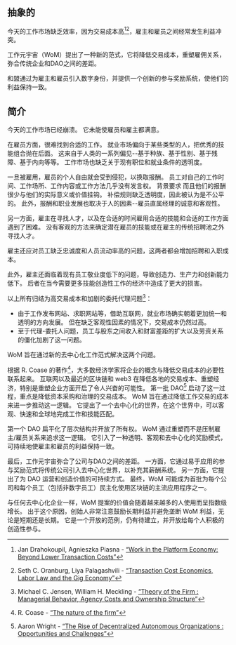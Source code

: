 

## 抽象的

今天的工作市场缺乏效率，因为交易成本高<sup id="fnref:1"><a href="#fn:1" class="footnote-ref"></a></sup>[^2][^3]，雇主和雇员之间经常发生利益冲突。

工作元宇宙（WoM）提出了一种新的范式，它将降低交易成本，重塑雇佣关系，弥合传统企业和DAO之间的差距。

和盟通过为雇主和雇员引入数字身份，并提供一个创新的参与奖励系统，使他们的利益保持一致。

## 简介

今天的工作市场已经崩溃。 它未能使雇员和雇主都满意。

在雇员方面，很难找到合适的工作。 就业市场偏向于某些类型的人，把优秀的技能组合抛在后面。 这来自于人类的一系列偏见--基于种族、基于性别、基于残障、基于内向等等。 工作市场也缺乏关于现有职位和就业条件的透明度。

一旦被雇用，雇员的个人自由就会受到侵犯，以换取报酬。 员工对自己的工作时间、工作场所、工作内容或工作方法几乎没有发言权。 背景要求 而且他们的报酬很少与他们的实际意义或价值挂钩。 补偿规则缺乏透明度，因此被认为是不公平的。 此外，报酬和职业发展也取决于人的因素--雇员直属经理的诚意和客观性。

另一方面，雇主在寻找人才，以及在合适的时间雇用合适的技能和合适的工作方面遇到了困难。 没有客观的方法来确定潜在雇员的技能或在雇主的传统招聘池之外寻找人才。

雇主还应对员工缺乏忠诚度和人员流动率高的问题，这两者都会增加招聘和入职成本。

此外，雇主还面临着现有员工敬业度低下的问题，导致创造力、生产力和创新能力低下。 后者在当今需要更多技能创造性工作的经济中造成了更大的损害。

以上所有归结为高交易成本和加剧的委托代理问题[^4]：

- 由于工作发布网站、求职网站等，借助互联网，就业市场确实朝着更加统一和透明的方向发展。 但在缺乏客观性因素的情况下，交易成本仍然过高。
- 至于代理-委托人问题，员工与股东之间收入和财富差距的扩大以及劳资关系的僵化加剧了这一问题。

WoM 旨在通过新的去中心化工作范式解决这两个问题。

根据 R. Coase 的著作[^5]，大多数经济学家将企业的概念与降低交易成本的必要性联系起来。 互联网以及最近的区块链和 web3 在降低各地的交易成本、重塑经济，特别是重塑企业方面开启了令人兴奋的可能性。 第一批 DAO[^6] 启动了这一过程，重点是降低资本采购和治理的交易成本。 WoM 旨在通过降低工作交易的成本来进一步推动这一逻辑。 它提出了一个去中心化的世界，在这个世界中，可以客观、快速和全球地完成工作和技能匹配。

第一个 DAO 扁平化了层次结构并开放了所有权。 WoM 通过重塑而不是压制雇主/雇员关系来追求这一逻辑。 它引入了一种透明、客观和去中心化的奖励模式，可持续地使雇主和雇员的利益保持一致。

最后，工作元宇宙弥合了公司与DAO之间的差距。 一方面，它通过易于应用的参与奖励范式将传统公司引入去中心化世界，以补充其薪酬系统。 另一方面，它提出了为 DAO 运营和创造价值的可持续方式。 最终，WoM 可能成为首批为每个公司和每个员工（包括非数字员工）民主化使用区块链的主流应用程序之一。

与任何去中心化企业一样，WoM 提案的价值会随着越来越多的人使用而呈指数级增长。 出于这个原因，创始人非常注意鼓励长期利益并避免垄断 WoM 利益，无论是短期还是长期。 它是一个开放的范例，仍有待建立，并开放给每个人积极的创造性参与。


[^1]: Suzanne Young - [“Transaction Cost Economics”](https://www.academia.edu/24703426/Transaction_Cost_Economics)
[^2]: Jan Drahokoupil, Agnieszka Piasna - [“Work in the Platform Economy: Beyond Lower Transaction Costs”](https://www.intereconomics.eu/contents/year/2017/number/6/article/work-in-the-platform-economy-beyond-lower-transaction-costs.html)
[^3]: Seth C. Oranburg, Liya Palagashvili - [“Transaction Cost Economics, Labor Law and the Gig Economy”](https://dsc.duq.edu/cgi/viewcontent.cgi?article=1115&context=law-faculty-scholarship)
[^4]: Michael C. Jensen, William H. Meckling - [“Theory of the Firm : Managerial Behavior, Agency Costs and Ownership Structure”](https://www.sfu.ca/~wainwrig/Econ400/jensen-meckling.pdf)
[^5]: R. Coase - [“The nature of the firm”](http://econdse.org/wp-content/uploads/2014/09/firm-coase.pdf)
[^6]: Aaron Wright - [“The Rise of Decentralized Autonomous Organizations : Opportunities and Challenges”](https://stanford-jblp.pubpub.org/pub/rise-of-daos/release/1)

